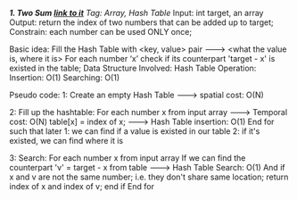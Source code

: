***1. Two Sum [link to it](https://leetcode.com/problems/two-sum/description/)**
Tag: Array, Hash Table*
Input: int target, an array
Output: return the index of two numbers that can be added up to target;
Constrain: each number can be used ONLY once;

Basic idea:
	Fill the Hash Table with <key, value> pair ---> <what the value is, where it is>
	For each number ‘x’ check if its counterpart 'target - x' is existed in the table;
Data Structure Involved: Hash Table
	Operation:
		Insertion: O(1)
		Searching: O(1)

Pseudo code:
1: Create an empty Hash Table ---> spatial cost: O(N)

2: Fill up the hashtable:
For each number x from input array ---> Temporal cost: O(N)
	table[x] = index of x; ---> Hash Table insertion: O(1)
End for
such that later 1: we can find if a value is existed in our table
	            2: if it's existed, we can find where it is
	
3: Search:
For each number x from input array
If we can find the counterpart 'v' = target - x from table ---> Hash Table Search: O(1)
And if x and v are not the same number; i.e. they don't share same location;
			return index of x and index of v;
		end if
End for

   
		

